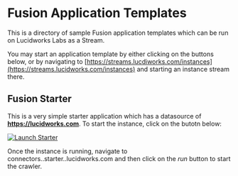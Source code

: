 # Fusion Application Templates
This is a directory of sample Fusion application templates which can be run on Lucidworks Labs as a Stream.

You may start an application template by either clicking on the buttons below, or by navigating to [https://streams.lucdiworks.com/instances](https://streams.lucidworks.com/instances) and starting an instance stream there.

## Fusion Starter 
This is a very simple starter application which has a datasource of **https://lucidworks.com**. To start the instance, click on the butotn below:

[![Launch Starter](https://img.shields.io/badge/launch-starter-green.svg)](https://streams.lucidworks.com/instance/create/starter)

Once the instance is running, navigate to connectors..starter..lucidworks.com and then click on the *run* button to start the crawler.


